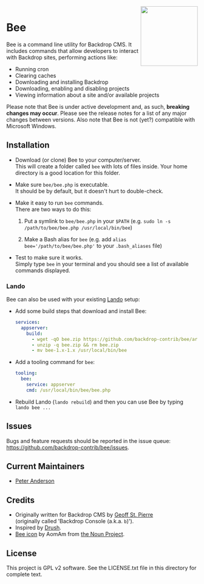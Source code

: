 <img src="https://raw.githubusercontent.com/backdrop-contrib/bee/1.x-1.x/images/bee.png" align="right" width="150" height="157">

# Bee

Bee is a command line utility for Backdrop CMS. It includes commands that allow
developers to interact with Backdrop sites, performing actions like:

- Running cron
- Clearing caches
- Downloading and installing Backdrop
- Downloading, enabling and disabling projects
- Viewing information about a site and/or available projects

Please note that Bee is under active development and, as such, **breaking
changes may occur**. Please see the release notes for a list of any major
changes between versions. Also note that Bee is not (yet?) compatible with
Microsoft Windows.

## Installation

- Download (or clone) Bee to your computer/server.  
  This will create a folder called `bee` with lots of files inside. Your home
  directory is a good location for this folder.

- Make sure `bee/bee.php` is executable.  
  It should be by default, but it doesn't hurt to double-check.

- Make it easy to run `bee` commands.  
  There are two ways to do this:

  1. Put a symlink to `bee/bee.php` in your `$PATH` (e.g.
     `sudo ln -s /path/to/bee/bee.php /usr/local/bin/bee`)

  2. Make a Bash alias for `bee` (e.g. add `alias bee='/path/to/bee/bee.php'` to
     your `.bash_aliases` file)

- Test to make sure it works.  
  Simply type `bee` in your terminal and you should see a list of available
  commands displayed.

### Lando

Bee can also be used with your existing [Lando](https://lando.dev/) setup:

- Add some build steps that download and install Bee:
  ```yaml
  services:
    appserver:
      build:
        - wget -qO bee.zip https://github.com/backdrop-contrib/bee/archive/1.x-1.x.zip
        - unzip -q bee.zip && rm bee.zip
        - mv bee-1.x-1.x /usr/local/bin/bee
  ```

- Add a tooling command for `bee`:
  ```yaml
  tooling:
    bee:
      service: appserver
      cmd: /usr/local/bin/bee/bee.php
  ```

- Rebuild Lando (`lando rebuild`) and then you can use Bee by typing
  `lando bee ...`

## Issues

Bugs and feature requests should be reported in the issue queue:
https://github.com/backdrop-contrib/bee/issues.

## Current Maintainers

- [Peter Anderson](https://github.com/BWPanda)

## Credits

- Originally written for Backdrop CMS by
  [Geoff St. Pierre](https://github.com/serundeputy)  
  (originally called 'Backdrop Console (a.k.a. `b`)').
- Inspired by [Drush](https://github.com/drush-ops/drush).
- [Bee icon](https://thenounproject.com/aomam/collection/bee-emoticons-line/?i=2257433)
  by AomAm from [the Noun Project](http://thenounproject.com).

## License

This project is GPL v2 software.
See the LICENSE.txt file in this directory for complete text.
